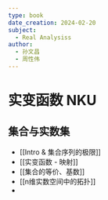 ```yaml
---
type: book
date_creation: 2024-02-20
subject:
  - Real Analysiss
author:
  - 孙文昌
  - 周性伟
---
```

# 实变函数 NKU
## 集合与实数集
 - [[Intro & 集合序列的极限]]
 - [[实变函数 - 映射]]
 - [[集合的等价、基数]]
 - [[n维实数空间中的拓扑]]
 - 
